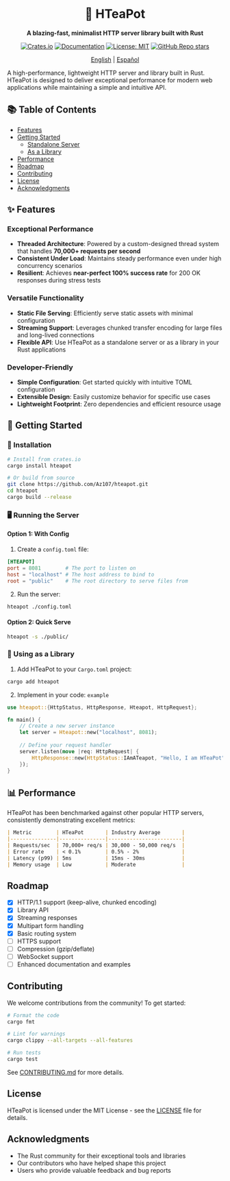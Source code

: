 <h1 align="center">🍵 HTeaPot</h1>
<p align="center"><b>A blazing-fast, minimalist HTTP server library built with Rust</b></p>

<p align="center">
  <a href="https://crates.io/crates/hteapot"><img alt="Crates.io" src="https://img.shields.io/crates/v/hteapot.svg?style=flat-square"></a>
  <a href="https://docs.rs/hteapot"><img alt="Documentation" src="https://img.shields.io/docsrs/hteapot?style=flat-square"></a>
<!--   <a href="https://github.com/Az107/HTeaPot/actions"><img alt="Build Status" src="https://img.shields.io/github/actions/workflow/status/Az107/HTeaPot/rust.yml?branch=main&style=flat-square"></a> -->
  <a href="https://opensource.org/licenses/MIT"><img alt="License: MIT" src="https://img.shields.io/badge/License-MIT-yellow.svg?style=flat-square"></a>
  <a href="https://github.com/Az107/HTeaPot" target="_blank"><img alt="GitHub Repo stars" src="https://img.shields.io/github/stars/Az107/HTeaPot"></a>
</p>

<p align="center">
  <a href="README.md">English</a> |
  <a href="docs/readme_i18n/README_ES.md">Español</a>
</p>


A high-performance, lightweight HTTP server and library built in Rust. HTeaPot is designed to deliver exceptional performance for modern web applications while maintaining a simple and intuitive API.

## 📚 Table of Contents

- [Features](#--features)
- [Getting Started](#-getting-started)
  - [Standalone Server](#standalone-server)
  - [As a Library](#as-a-library)
- [Performance](#-performance)
- [Roadmap](#-roadmap)
- [Contributing](#-contributing)
- [License](#-license)
- [Acknowledgments](#-acknowledgments)

## ✨ Features

###  Exceptional Performance
- **Threaded Architecture**: Powered by a custom-designed thread system that handles **70,000+ requests per second**
- **Consistent Under Load**: Maintains steady performance even under high concurrency scenarios
- **Resilient**: Achieves **near-perfect 100% success rate** for 200 OK responses during stress tests

###  Versatile Functionality
- **Static File Serving**: Efficiently serve static assets with minimal configuration
- **Streaming Support**: Leverages chunked transfer encoding for large files and long-lived connections
- **Flexible API**: Use HTeaPot as a standalone server or as a library in your Rust applications

###  Developer-Friendly
- **Simple Configuration**: Get started quickly with intuitive TOML configuration
- **Extensible Design**: Easily customize behavior for specific use cases
- **Lightweight Footprint**: Zero dependencies and efficient resource usage

## 🚀 Getting Started

### 🔧 Installation

```bash
# Install from crates.io
cargo install hteapot

# Or build from source
git clone https://github.com/Az107/hteapot.git
cd hteapot
cargo build --release
```

### 🖥️ Running the Server

#### Option 1: With Config

1. Create a `config.toml` file:

```toml
[HTEAPOT]
port = 8081        # The port to listen on
host = "localhost" # The host address to bind to
root = "public"    # The root directory to serve files from
```

2. Run the server:

```bash
hteapot ./config.toml
```

#### Option 2: Quick Serve

```bash
hteapot -s ./public/
```

### 🦀 Using as a Library

1. Add HTeaPot to your ```Cargo.toml``` project:

```bash
cargo add hteapot
```

2. Implement in your code: ```example```

```rust
use hteapot::{HttpStatus, HttpResponse, Hteapot, HttpRequest};

fn main() {
    // Create a new server instance
    let server = Hteapot::new("localhost", 8081);
    
    // Define your request handler
    server.listen(move |req: HttpRequest| {
        HttpResponse::new(HttpStatus::IAmATeapot, "Hello, I am HTeaPot", None)
    });
}
```

## 📊 Performance

HTeaPot has been benchmarked against other popular HTTP servers, consistently demonstrating excellent metrics:

```markdown
| Metric        | HTeaPot       | Industry Average       |
|---------------|---------------|------------------------|
| Requests/sec  | 70,000+ req/s | 30,000 - 50,000 req/s  |
| Error rate    | < 0.1%        | 0.5% - 2%              |
| Latency (p99) | 5ms           | 15ms - 30ms            |
| Memory usage  | Low           | Moderate               |
```

##  Roadmap

- [x] HTTP/1.1 support (keep-alive, chunked encoding)
- [x] Library API
- [x] Streaming responses
- [x] Multipart form handling
- [x] Basic routing system
- [ ] HTTPS support
- [ ] Compression (gzip/deflate)
- [ ] WebSocket support
- [ ] Enhanced documentation and examples

##  Contributing

We welcome contributions from the community! To get started:

```sh
# Format the code
cargo fmt

# Lint for warnings
cargo clippy --all-targets --all-features

# Run tests
cargo test
```
See [CONTRIBUTING.md](https://github.com/Az107/HTeaPot/wiki/Contributing) for more details.

##  License

HTeaPot is licensed under the MIT License - see the [LICENSE](LICENSE) file for details.

##  Acknowledgments

- The Rust community for their exceptional tools and libraries
- Our contributors who have helped shape this project
- Users who provide valuable feedback and bug reports